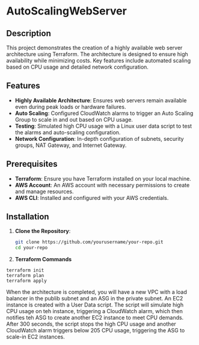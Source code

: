 # AutoScalingWebServer

## Description

This project demonstrates the creation of a highly available web server architecture using Terraform. The architecture is designed to ensure high availability while minimizing costs. Key features include automated scaling based on CPU usage and detailed network configuration.

## Features

- **Highly Available Architecture**: Ensures web servers remain available even during peak loads or hardware failures.
- **Auto Scaling**: Configured CloudWatch alarms to trigger an Auto Scaling Group to scale in and out based on CPU usage.
- **Testing**: Simulated high CPU usage with a Linux user data script to test the alarms and auto-scaling configuration.
- **Network Configuration**: In-depth configuration of subnets, security groups, NAT Gateway, and Internet Gateway.

## Prerequisites

- **Terraform**: Ensure you have Terraform installed on your local machine.
- **AWS Account**: An AWS account with necessary permissions to create and manage resources.
- **AWS CLI**: Installed and configured with your AWS credentials.

## Installation

1. **Clone the Repository**:
   ```bash
   git clone https://github.com/yourusername/your-repo.git
   cd your-repo
   ```
2. **Terraform Commands**

```
terraform init
terraform plan
terraform apply
```

When the architecture is completed, you will have a new VPC with a load balancer in the publib subnet and an ASG in the private subnet. An EC2 instance is created with a User Data script. The script will simulate high CPU usage on teh instance, triggering a CloudWatch alarm, which then notifies teh ASG to create another EC2 instance to meet CPU demands. After 300 seconds, the script stops the high CPU usage and another CloudWatch alarm triggers below 205 CPU usage, triggering the ASG to scale-in EC2 instances.
